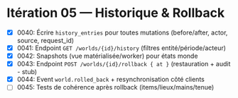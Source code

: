 # Itération 05 — Historique & Rollback

- [x] 0040: Écrire `history_entries` pour toutes mutations (before/after, actor, source, request_id)
- [x] 0041: Endpoint `GET /worlds/{id}/history` (filtres entité/période/acteur)
- [x] 0042: Snapshots (vue matérialisée/worker) pour états monde
- [x] 0043: Endpoint `POST /worlds/{id}/rollback { at }` (restauration + audit - stub)
- [x] 0044: Event `world.rolled_back` + resynchronisation côté clients
- [ ] 0045: Tests de cohérence après rollback (items/lieux/mains/tenue)
